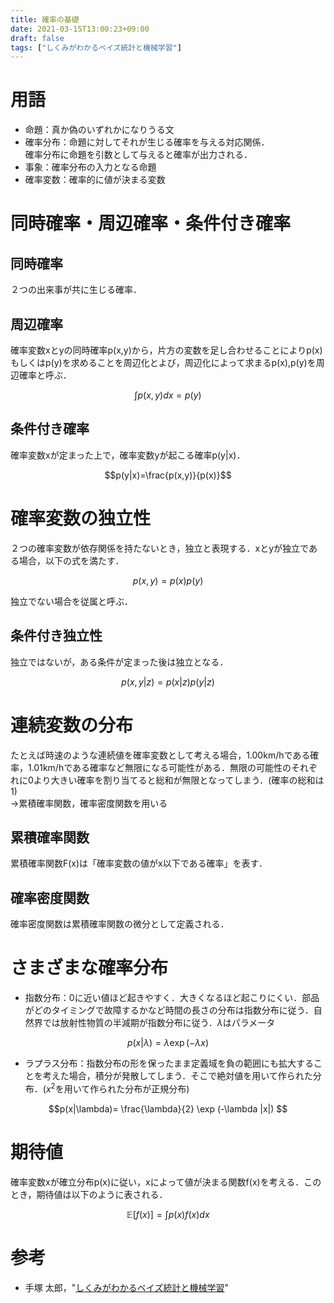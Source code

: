 ```yaml
---
title: 確率の基礎
date: 2021-03-15T13:00:23+09:00
draft: false
tags: ["しくみがわかるベイズ統計と機械学習"] 
---
```

<!--more-->

# 用語
- 命題：真か偽のいずれかになりうる文
- 確率分布：命題に対してそれが生じる確率を与える対応関係．  
確率分布に命題を引数として与えると確率が出力される．
- 事象：確率分布の入力となる命題
- 確率変数：確率的に値が決まる変数

# 同時確率・周辺確率・条件付き確率
## 同時確率
２つの出来事が共に生じる確率．
## 周辺確率
確率変数xとyの同時確率p(x,y)から，片方の変数を足し合わせることによりp(x)もしくはp(y)を求めることを周辺化とよび，周辺化によって求まるp(x),p(y)を周辺確率と呼ぶ．

$$\int p(x,y) dx = p(y)$$

## 条件付き確率
確率変数xが定まった上で，確率変数yが起こる確率p(y|x)．

$$p(y|x)=\frac{p(x,y)}{p(x)}$$

# 確率変数の独立性
２つの確率変数が依存関係を持たないとき，独立と表現する．xとyが独立である場合，以下の式を満たす．

$$p(x,y)=p(x)p(y)$$

独立でない場合を従属と呼ぶ．
## 条件付き独立性
独立ではないが，ある条件が定まった後は独立となる．

$$p(x,y|z)=p(x|z)p(y|z)$$

# 連続変数の分布
たとえば時速のような連続値を確率変数として考える場合，1.00km/hである確率，1.01km/hである確率など無限になる可能性がある．無限の可能性のそれぞれに0より大きい確率を割り当てると総和が無限となってしまう．(確率の総和は1)  
→累積確率関数，確率密度関数を用いる

## 累積確率関数
累積確率関数F(x)は「確率変数の値がx以下である確率」を表す．
## 確率密度関数
確率密度関数は累積確率関数の微分として定義される．

# さまざまな確率分布
- 指数分布：0に近い値ほど起きやすく．大きくなるほど起こりにくい．部品がどのタイミングで故障するかなど時間の長さの分布は指数分布に従う．自然界では放射性物質の半減期が指数分布に従う．$\lambda$はパラメータ

$$p(x|\lambda)= \lambda \exp (-\lambda x) $$

- ラプラス分布：指数分布の形を保ったまま定義域を負の範囲にも拡大することを考えた場合，積分が発散してしまう．そこで絶対値を用いて作られた分布．($x^2$を用いて作られた分布が正規分布)

$$p(x|\lambda)= \frac{\lambda}{2} \exp (-\lambda |x|) $$

# 期待値
確率変数xが確立分布p(x)に従い，xによって値が決まる関数f(x)を考える．このとき，期待値は以下のように表される．

$$\mathbb{E}[f(x)]=\int p(x)f(x)dx$$

# 参考
- 手塚 太郎，"[しくみがわかるベイズ統計と機械学習](https://amzn.to/3cCILQM)"